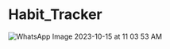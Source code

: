 # Habit_Tracker
![WhatsApp Image 2023-10-15 at 11 03 53 AM](https://github.com/Anudeep02/Habit_Tracker/assets/74246826/371debaa-0757-477b-a80e-66ce8c1597bf)

